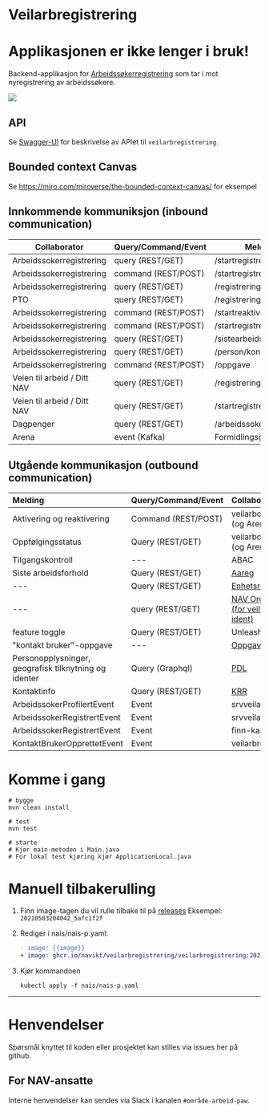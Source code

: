 # Veilarbregistrering

# Applikasjonen er ikke lenger i bruk!

Backend-applikasjon for [Arbeidssøkerregistrering](https://github.com/navikt/arbeidssokerregistrering) som tar i mot nyregistrering av arbeidssøkere.

![](https://github.com/navikt/veilarbregistrering/workflows/Build,%20push,%20deploy%20%F0%9F%92%AA/badge.svg)

## API
Se [Swagger-UI](https://veilarbregistrering.intern.dev.nav.no/veilarbregistrering/swagger-ui.html) 
for beskrivelse av APIet til `veilarbregistrering`.

## Bounded context Canvas
Se https://miro.com/miroverse/the-bounded-context-canvas/ for eksempel

## Innkommende kommuniksjon (inbound communication)
| Collaborator | Query/Command/Event | Melding |
| --- | --- | --- |
| Arbeidssokerregistrering | query (REST/GET) | /startregistrering |
| Arbeidssokerregistrering | command (REST/POST) | /startregistrering |
| Arbeidssokerregistrering | query (REST/GET) | /registrering |
| PTO | query (REST/GET) | /registrering |
| Arbeidssokerregistrering | command (REST/POST) | /startreaktivering |
| Arbeidssokerregistrering | command (REST/POST) | /startregistrersykmeldt |
| Arbeidssokerregistrering | query (REST/GET) | /sistearbeidsforhold |
| Arbeidssokerregistrering | query (REST/GET) | /person/kontaktinfo |
| Arbeidssokerregistrering | command (REST/POST) | /oppgave |
| Veien til arbeid / Ditt NAV | query (REST/GET) | /registrering |
| Veien til arbeid / Ditt NAV | query (REST/GET) | /startregistrering |
| Dagpenger | query (REST/GET) | /arbeidssoker/perioder |
| Arena | event (Kafka) | FormidlingsgruppeEvent |

## Utgående kommunikasjon (outbound communication)
| Melding | Query/Command/Event | Collaborator |
| :--- | :--- | :--- |
| Aktivering og reaktivering | Command (REST/POST) | veilarboppfolging (og Arena) |
| Oppfølgingsstatus | Query (REST/GET) | veilarboppfolging (og Arena) |
| Tilgangskontroll | --- | ABAC |
| Siste arbeidsforhold | Query (REST/GET) | [Aareg](src/main/kotlin/no/nav/fo/veilarbregistrering/arbeidsforhold/adapter/README.md) |
| --- | Query (REST/GET) | [Enhetsregisteret](src/main/kotlin/no/nav/fo/veilarbregistrering/enhet/adapter/README.md) |
| --- | query (REST/GET) | [NAV Organisasjon (for veileder pr ident)](src/main/kotlin/no/nav/fo/veilarbregistrering/orgenhet/adapter/README.md) |
| feature toggle | Query (REST/GET) | Unleash |
| "kontakt bruker"-oppgave | --- | [Oppgave](src/main/kotlin/no/nav/fo/veilarbregistrering/oppgave/adapter/README.md) |
| Personopplysninger, geografisk tilknytning og identer | Query (Graphql) | [PDL](src/main/kotlin/no/nav/fo/veilarbregistrering/bruker/pdl/README.md) |
| Kontaktinfo | Query (REST/GET) | [KRR](src/main/kotlin/no/nav/fo/veilarbregistrering/bruker/krr/README.md) |
| ArbeidssokerProfilertEvent | Event | srvveilarbportefolje |
| ArbeidssokerRegistrertEvent | Event | srvveilarbportefolje |
| ArbeidssokerRegistrertEvent | Event | finn-kandidat-api |
| KontaktBrukerOpprettetEvent | Event | veilarbregistrering |

# Komme i gang

```
# bygge
mvn clean install 

# test
mvn test

# starte
# Kjør main-metoden i Main.java
# For lokal test kjøring kjør ApplicationLocal.java
```


# Manuell tilbakerulling

1. Finn image-tagen du vil rulle tilbake til på [releases]()
   Eksempel: `20210503204042_5afc1f2f `
2. Rediger i nais/nais-p.yaml:
   ```diff
   - image: {{image}}
   + image: ghcr.io/navikt/veilarbregistrering/veilarbregistrering:20210503204042_5afc1f2f 
   ```
   
3. Kjør kommandoen
   ```
   kubectl apply -f nais/nais-p.yaml
   ```
---

# Henvendelser

Spørsmål knyttet til koden eller prosjektet kan stilles via issues her på github.

## For NAV-ansatte

Interne henvendelser kan sendes via Slack i kanalen `#område-arbeid-paw`.

